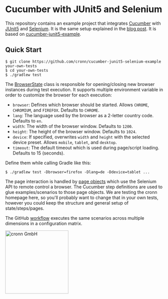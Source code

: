 # Cucumber with JUnit5 and Selenium

This repository contains an example project that integrates [Cucumber](https://cucumber.io/) with [JUnit5](https://junit.org/junit5/) and [Selenium](https://www.selenium.dev/). It is the same setup explained in the [blog post](TODO). It is based on [cucumber-junit5-example](https://github.com/cronn/cucumber-junit5-example).

## Quick Start

```shell
$ git clone https://github.com/cronn/cucumber-junit5-selenium-example your-own-tests
$ cd your-own-tests
$ ./gradlew test
```

The [BrowserState](https://github.com/cronn/cucumber-junit5-selenium-example/blob/main/src/test/java/com/example/state/BrowserState.java) class is responsible for opening/closing new browser instances during test execution. It supports multiple environment variable in order to customize the browser for each execution:

- `browser`: Defines which browser should be started. Allows `CHROME`, `CHROMIUM`, and `FIREFOX`. Defaults to `CHROME`.
- `lang`: The language used by the browser as a 2-letter country code. Defaults to `en`.
- `width`: The width of the browser window. Defaults to `1200`.
- `height`: The height of the browser window. Defaults to `1024`.
- `device`: If specified, overwrites `width` and `height` with the selected device preset. Allows `mobile`, `tablet`, and `desktop`.
- `timeout`: The default timeout which is used during page/script loading. Defaults to 15 (seconds).

Define them while calling Gradle like this:

```shell
$ ./gradlew test -Dbrowser=firefox -Dlang=de -Ddevice=tablet ...
```

The page interaction is handled by [page objects](https://www.selenium.dev/documentation/en/guidelines_and_recommendations/page_object_models/) which use the Selenium API to remote control a browser. The Cucumber step definitions are used to glue examples/scenarios to those page objects. We are testing the cronn homepage here, so you'll probably want to change that in your own tests, however you could keep the structure and general setup of state/steps/pages.

The GitHub [workflow](https://github.com/cronn/cucumber-junit5-selenium-example/blob/main/.github/workflows/gradle.yml#L29-L33) executes the same scenarios across multiple dimensions in a configuration matrix.

[<img src="https://www.cronn.de/img/logo_name_rgb_1200x630.png" alt="cronn GmbH" width="200"/>](https://www.cronn.de/)
